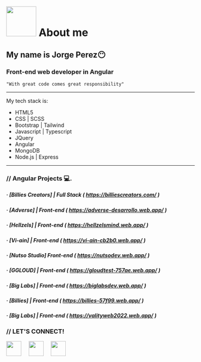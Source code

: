 # <img width="80" src="https://media.giphy.com/media/VDXnwZ3OLqobnjqIQk/giphy.gif"></img> About me 
## My name is Jorge Perez😶
### Front-end web developer in Angular
<code>"With great code comes great responsibility"</code>

---

My tech stack is:

- HTML5
- CSS | SCSS
- Bootstrap | Tailwind
- Javascript | Typescript
- JQuery
- Angular
- MongoDB
- Node.js | Express

---

### // Angular Projects 💻. 
##### · [Billies Creators] | Full Stack  ( https://billiescreators.com/ )
##### · [Adverse] | Front-end ( https://adverse-desarrollo.web.app/ )
##### · [Hellzels] | Front-end ( https://hellzelsmind.web.app/ )  
##### · [Vi-ain] | Front-end ( https://vi-ain-cb2b0.web.app/ )
##### · [Nutso Studio] Front-end ( https://nutsodev.web.app/ )
##### · [GGLOUD] | Front-end ( https://gloudtest-757ae.web.app/ )
##### · [Big Labs] | Front-end ( https://biglabsdev.web.app/ )
##### · [Billies] | Front-end ( https://billies-57f99.web.app/ )
##### · [Big Labs] | Front-end ( https://valityweb2022.web.app/ )



### // LET'S CONNECT!

[<img src="https://www.vectorlogo.zone/logos/facebook/facebook-icon.svg" width="40"></img>]( https://www.facebook.com/JorgeLuisSG987 ) &nbsp; &nbsp;
[<img src="https://www.vectorlogo.zone/logos/instagram/instagram-icon.svg" width="40"></img>](#) &nbsp; &nbsp;
[<img src="https://www.vectorlogo.zone/logos/linkedin/linkedin-icon.svg" width="40"></img>](https://www.linkedin.com/in/jorge-luis-perez-12b1b9231/) &nbsp; &nbsp;

